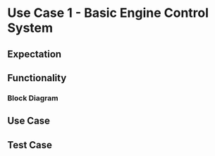
# Use Case 1 - Basic Engine Control System

## Expectation

## Functionality

### Block Diagram

## Use Case

## Test Case